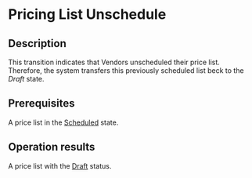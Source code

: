 # Pricing List Unschedule
## Description
This transition indicates that Vendors unscheduled their price list. Therefore, the system transfers this previously scheduled list beck to the *Draft* state.
## Prerequisites
A price list in the [Scheduled](s-b-scheduled.html) state.
## Operation results
A price list with the [Draft](s-a-draft.html) status.
